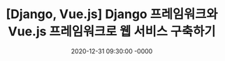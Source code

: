 ---
title: "[Django, Vue.js] Django 프레임워크와 Vue.js 프레임워크로 웹 서비스 구축하기"
date: 2020-12-31 09:30:00 -0000
categories: Django, Vue.js
---